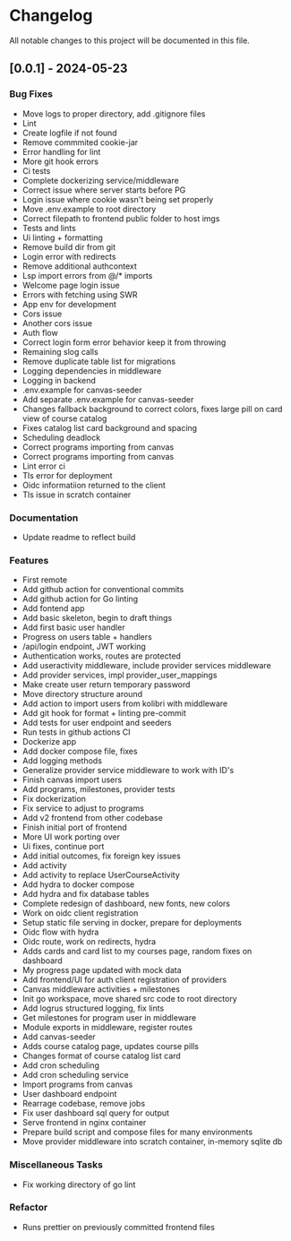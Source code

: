 # Changelog

All notable changes to this project will be documented in this file.

## [0.0.1] - 2024-05-23

### Bug Fixes

- Move logs to proper directory, add .gitignore files
- Lint
- Create logfile if not found
- Remove commmited cookie-jar
- Error handling for lint
- More git hook errors
- Ci tests
- Complete dockerizing service/middleware
- Correct issue where server starts before PG
- Login issue where cookie wasn't being set properly
- Move .env.example to root directory
- Correct filepath to frontend public folder to host imgs
- Tests and lints
- Ui linting + formatting
- Remove build dir from git
- Login error with redirects
- Remove additional authcontext
- Lsp import errors from @/* imports
- Welcome page login issue
- Errors with fetching using SWR
- App env for development
- Cors issue
- Another cors issue
- Auth flow
- Correct login form error behavior keep it from throwing
- Remaining slog calls
- Remove duplicate table list for migrations
- Logging dependencies in middleware
- Logging in backend
- .env.example for canvas-seeder
- Add separate .env.example for canvas-seeder
- Changes fallback background to correct colors, fixes large pill on card view of course catalog
- Fixes catalog list card background and spacing
- Scheduling deadlock
- Correct programs importing from canvas
- Correct programs importing from canvas
- Lint error ci
- Tls error for deployment
- Oidc informatiion returned to the client
- Tls issue in scratch container

### Documentation

- Update readme to reflect build

### Features

- First remote
- Add github action for conventional commits
- Add github action for Go linting
- Add fontend app
- Add basic skeleton, begin to draft things
- Add first basic user handler
- Progress on users table + handlers
- /api/login endpoint, JWT working
- Authentication works, routes are protected
- Add useractivity middleware, include provider services middleware
- Add provider services, impl provider_user_mappings
- Make create user return temporary password
- Move directory structure around
- Add action to import users from kolibri with middleware
- Add git hook for format + linting pre-commit
- Add tests for user endpoint and seeders
- Run tests in github actions CI
- Dockerize app
- Add docker compose file, fixes
- Add logging methods
- Generalize provider service middleware to work with ID's
- Finish canvas import users
- Add programs, milestones, provider tests
- Fix dockerization
- Fix service to adjust to programs
- Add v2 frontend from other codebase
- Finish initial port of frontend
- More UI work porting over
- Ui fixes, continue port
- Add initial outcomes, fix foreign key issues
- Add activity
- Add activity to replace UserCourseActivity
- Add hydra to docker compose
- Add hydra and fix database tables
- Complete redesign of dashboard, new fonts, new colors
- Work on oidc client registration
- Setup static file serving in docker, prepare for deployments
- Oidc flow with hydra
- Oidc route, work on redirects, hydra
- Adds cards and card list to my courses page, random fixes on dashboard
- My progress page updated with mock data
- Add frontend/UI for auth client registration of providers
- Canvas middleware activities + milestones
- Init go workspace, move shared src code to root directory
- Add logrus structured logging, fix lints
- Get milestones for program user in middleware
- Module exports in middleware, register routes
- Add canvas-seeder
- Adds course catalog page, updates course pills
- Changes format of course catalog list card
- Add cron scheduling
- Add cron scheduling service
- Import programs from canvas
- User dashboard endpoint
- Rearrage codebase, remove jobs
- Fix user dashboard sql query for output
- Serve frontend in nginx container
- Prepare build script and compose files for many environments
- Move provider middleware into scratch container, in-memory sqlite db

### Miscellaneous Tasks

- Fix working directory of go lint

### Refactor

- Runs prettier on previously committed frontend files

<!-- generated by git-cliff -->
